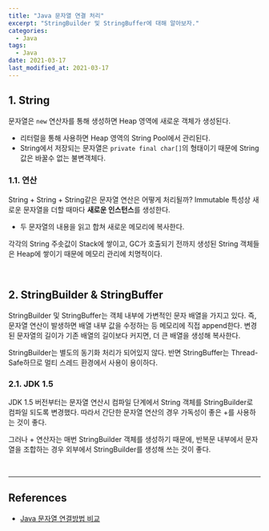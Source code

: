 ```yaml
---
title: "Java 문자열 연결 처리"
excerpt: "StringBuilder 및 StringBuffer에 대해 알아보자."
categories:
  - Java
tags:
  - Java
date: 2021-03-17
last_modified_at: 2021-03-17
---
```


## 1. String

문자열은 ``new`` 연산자를 통해 생성하면 Heap 영역에 새로운 객체가 생성된다.

* 리터럴을 통해 사용하면 Heap 영역의 String Pool에서 관리된다.
* String에서 저장되는 문자열은 ``private final char[]``의 형태이기 때문에 String 값은 바꿀수 없는 불변객체다.

### 1.1. 연산

String + String + String같은 문자열 연산은 어떻게 처리될까? Immutable 특성상 새로운 문자열을 더할 때마다 **새로운 인스턴스**를 생성한다.

* 두 문자열의 내용을 읽고 합쳐 새로운 메모리에 복사한다.

각각의 String 주솟값이 Stack에 쌓이고, GC가 호출되기 전까지 생성된 String 객체들은 Heap에 쌓이기 때문에 메모리 관리에 치명적이다.

<br>

## 2. StringBuilder & StringBuffer

StringBuilder 및 StringBuffer는 객체 내부에 가변적인 문자 배열을 가지고 있다. 즉, 문자열 연산이 발생하면 배열 내부 값을 수정하는 등 메모리에 직접 append한다. 변경된 문자열의 길이가 기존 배열의 길이보다 커지면, 더 큰 배열을 생성해 복사한다.

StringBuilder는 별도의 동기화 처리가 되어있지 않다. 반면 StringBuffer는 Thread-Safe하므로 멀티 스레드 환경에서 사용이 용이하다.

### 2.1. JDK 1.5

JDK 1.5 버전부터는 문자열 연산시 컴파일 단계에서 String 객체를 StringBuilder로 컴파일 되도록 변경했다. 따라서 간단한 문자열 연산의 경우 가독성이 좋은 +를 사용하는 것이 좋다.

그러나 + 연산자는 매번 StringBuilder 객체를 생성하기 때문에, 반복문 내부에서 문자열을 조합하는 경우 외부에서 StringBuilder를 생성해 쓰는 것이 좋다.

<br>

---

## References

* [Java 문자열 연결방법 비교](https://ryan-han.com/post/dev/stringconcat/)

